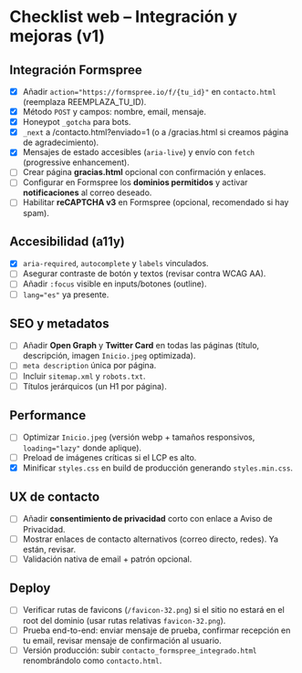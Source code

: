
# Checklist web – Integración y mejoras (v1)

## Integración Formspree
- [x] Añadir `action="https://formspree.io/f/{tu_id}"` en `contacto.html` (reemplaza REEMPLAZA_TU_ID).
- [x] Método `POST` y campos: nombre, email, mensaje.
- [x] Honeypot `_gotcha` para bots.
- [x] `_next` a /contacto.html?enviado=1 (o a /gracias.html si creamos página de agradecimiento).
- [x] Mensajes de estado accesibles (`aria-live`) y envío con `fetch` (progressive enhancement).
- [ ] Crear página **gracias.html** opcional con confirmación y enlaces.
- [ ] Configurar en Formspree los **dominios permitidos** y activar **notificaciones** al correo deseado.
- [ ] Habilitar **reCAPTCHA v3** en Formspree (opcional, recomendado si hay spam).

## Accesibilidad (a11y)
- [x] `aria-required`, `autocomplete` y `labels` vinculados.
- [ ] Asegurar contraste de botón y textos (revisar contra WCAG AA).
- [ ] Añadir `:focus` visible en inputs/botones (outline).
- [ ] `lang="es"` ya presente.

## SEO y metadatos
- [ ] Añadir **Open Graph** y **Twitter Card** en todas las páginas (título, descripción, imagen `Inicio.jpeg` optimizada).
- [ ] `meta description` única por página.
- [ ] Incluir `sitemap.xml` y `robots.txt`.
- [ ] Títulos jerárquicos (un H1 por página).

## Performance
- [ ] Optimizar `Inicio.jpeg` (versión webp + tamaños responsivos, `loading="lazy"` donde aplique).
- [ ] Preload de imágenes críticas si el LCP es alto.
- [x] Minificar `styles.css` en build de producción generando `styles.min.css`.

## UX de contacto
- [ ] Añadir **consentimiento de privacidad** corto con enlace a Aviso de Privacidad.
- [ ] Mostrar enlaces de contacto alternativos (correo directo, redes). Ya están, revisar.
- [ ] Validación nativa de email + patrón opcional.

## Deploy
- [ ] Verificar rutas de favicons (`/favicon-32.png`) si el sitio no estará en el root del dominio (usar rutas relativas `favicon-32.png`).
- [ ] Prueba end-to-end: enviar mensaje de prueba, confirmar recepción en tu email, revisar mensaje de confirmación al usuario.
- [ ] Versión producción: subir `contacto_formspree_integrado.html` renombrándolo como `contacto.html`.
